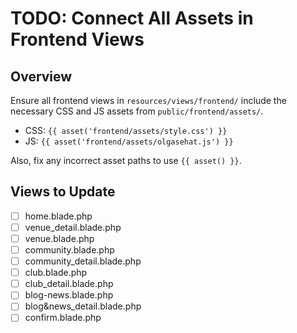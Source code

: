 # TODO: Connect All Assets in Frontend Views

## Overview
Ensure all frontend views in `resources/views/frontend/` include the necessary CSS and JS assets from `public/frontend/assets/`.

- CSS: `{{ asset('frontend/assets/style.css') }}`
- JS: `{{ asset('frontend/assets/olgasehat.js') }}`

Also, fix any incorrect asset paths to use `{{ asset() }}`.

## Views to Update
- [ ] home.blade.php
- [ ] venue_detail.blade.php
- [ ] venue.blade.php
- [ ] community.blade.php
- [ ] community_detail.blade.php
- [ ] club.blade.php
- [ ] club_detail.blade.php
- [ ] blog-news.blade.php
- [ ] blog&news_detail.blade.php
- [ ] confirm.blade.php

